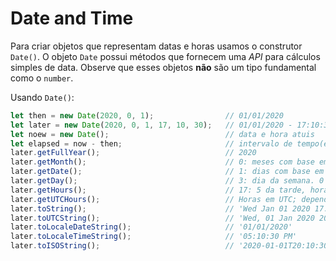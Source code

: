 # Date and Time

Para criar objetos que representam datas e horas usamos o construtor `Date()`.
O objeto `Date` possui métodos que fornecem uma _API_ para cálculos simples de data.
Observe que esses objetos **não** são um tipo fundamental como o `number`.

Usando `Date()`:

```js
let then = new Date(2020, 0, 1);                // 01/01/2020
let later = new Date(2020, 0, 1, 17, 10, 30);   // 01/01/2020 - 17:10:30, horario local
let noew = new Date();                          // data e hora atuis
let elapsed = now - then;                       // intervalo de tempo(em milissegundos)
later.getFullYear();                            // 2020
later.getMonth();                               // 0: meses com base em zero
later.getDate();                                // 1: dias com base em um
later.getDay();                                 // 3: dia da semana. 0 é domingo, 6 é sabado
later.getHours();                               // 17: 5 da tarde, hora local
later.getUTCHours();                            // Horas em UTC; depende do fuso horário
later.toString();                               // 'Wed Jan 01 2020 17:10:30 GMT-0300 (Brasilia Standard Time)'
later.toUTCString();                            // 'Wed, 01 Jan 2020 20:10:30 GMT
later.toLocaleDateString();                     // '01/01/2020'
later.toLocaleTimeString();                     // '05:10:30 PM'
later.toISOString();                            // '2020-01-01T20:10:30.000Z'
```